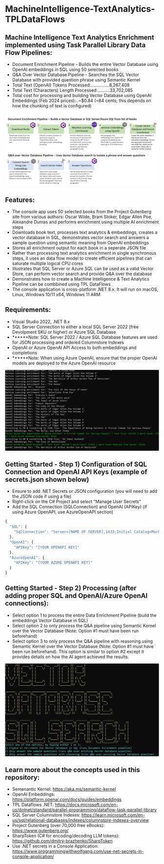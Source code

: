 # MachineIntelligence-TextAnalytics-TPLDataFlows

## Machine Intelligence Text Analytics Enrichment implemented using Task Parallel Library Data Flow Pipelines:

   * Document Enrichment Pipeline - Builds the entire Vector Database using OpenAI embeddings in SQL using 50 selected books  
   * Q&A Over Vector Database Pipeline - Searches the SQL Vector Database with provided question phrase using Semantic Kernel
   * Total Text (OpenAI) Tokens Processed:...............8,267,408    
   * Total Text (Characters) Length Processed:..........33,702,085  
   * Total cost for processing and building Vector Database using OpenAI Embeddings (Feb 2024 prices):..~$0.84 (~84 cents; this depends on how the chunking of text is configured)

![TPL Pipeline](https://github.com/bartczernicki/MachineIntelligence-TextAnalytics-TPLDataFlows/blob/master/TPLDataFlows-Pipeline.png)

## Features:
* The console app uses 50 selected books from the Project Gutenberg site from various authors: Oscar Wilde, Bram Stoker, Edgar Allen Poe, Alexandre Dumas and performs enrichment using multiple AI enrichment steps
* Downloads book text, processes text analytics & embeddings, creates a vector database in SQL, demonstrates vector search and answers a sample question using semantic meaning from OpenAI embeddings
* Stores all enrichment output for each book in a seperate JSON file
* Rather than processing text analytics enrichment in single synchronous steps, it uses an data flow model to create efficient pipelines that can saturate multiple logical CPU cores  
* Illustrates that SQL Server or Azure SQL can be used as a valid Vector Store, can perform vector search and provide Q&A over the database
* Demonstrates how to create a Machine Intelligence & Text Analytics Pipeline can be combbined using TPL DataFlows
* The console application is cross-platform .NET 8.x. It will run on macOS, Linux, Windows 10/11 x64, Windows 11 ARM

## Requirements:
* Visual Studio 2022, .NET 8.x
* SQL Server Connection to either a local SQL Server 2022 (free Devolpment SKU or higher) or Azure SQL Database
* ******Note: SQL Server 2022 / Azure SQL Database features are used for JSON processing and ordered Columnstore Indexes
* OpenAI or Azure OpenAI API Access to both embeddings and completions
* ******Note: When using Azure OpenAI, ensure that the proper OpenAI models are deployed to the Azure OpenAI resource

![Training Job](https://github.com/bartczernicki/MachineIntelligence-TextAnalytics-TPLDataFlows/blob/master/TPLVectorEmbeddingsProcessingConsole.gif)

## Getting Started - Step 1) Configuration of SQL Connection and OpenAI API Keys (example of secrets.json shown below)
* Ensure to add .NET Secrets or JSON configuration (you will need to add the JSON code if using a file)
* Right-click on the C# Project and select "Manage User Secrets"
* Add the SQL Connection (SQLConnection) and OpenAI (APIKey) (if using Azure OpenAPI, use AzureOpenAPI section)  

```javascript
{
  "SQL": {
    "SqlConnection": "Server=[NAME OF SERVER],1433;Initial Catalog=MachineIntelligenceDb;Persist Security Info=False;User ID=[USERID];Password=[PASSWORD];MultipleActiveResultSets=False;Encrypt=True;TrustServerCertificate=False;Connection Timeout=5000;"
  },
  "OpenAI": {
    "APIKey": "[YOUR OPENAPI KEY]"
  },
  "AzureOpenAI": {
    "APIKey": "[YOUR AZURE OPENAPI KEY]"
  }
}
```
  
## Getting Started - Step 2) Processing (after adding proper SQL and OpenAI/Azure OpenAI connections):
* Select option 1 to process the entire Data Enrichment Pipeline (build the embeddings Vector Database in SQL)  
* Select option 2 to only process the Q&A pipeline using Semantic Kernel over the Vector Database (Note: Option #1 must have been run beforehand)  
* Select option 3 to only process the Q&A pipeline with reasoning using Semantic Kernel over the Vector Database (Note: Option #1 must have been run beforehand). This option is similar to option #2 except it provides details on how the AI agent achieved the results.

![Getting Started - Console App](https://github.com/bartczernicki/MachineIntelligence-TextAnalytics-TPLDataFlows/blob/master/TPLDataFlows-ConsoleApp.png)

## Learn more about the concepts used in this repository:
* Semenantic Kernel: https://aka.ms/semantic-kernel
* OpenAI Embeddings: https://platform.openai.com/docs/guides/embeddings  
* TPL Dataflows .NET: https://docs.microsoft.com/en-us/dotnet/standard/parallel-programming/dataflow-task-parallel-library
* SQL Server Columnstore Indexes: https://learn.microsoft.com/en-us/sql/relational-databases/indexes/columnstore-indexes-overview  
* Project Gutenberg (over 70,000 free eBooks): https://www.gutenberg.org/  
* SharpToken (C# for encoding/decoding LLM tokens): https://github.com/dmitry-brazhenko/SharpToken  
* Use .NET secrets in a Console Application: https://www.programmingwithwolfgang.com/use-net-secrets-in-console-application/  
